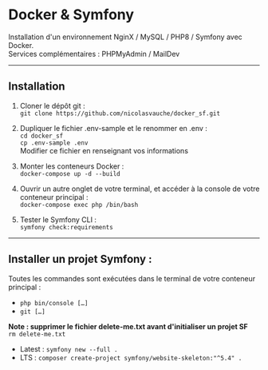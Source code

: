 # Docker & Symfony  
Installation d'un environnement NginX / MySQL / PHP8 / Symfony avec Docker.  
Services complémentaires : PHPMyAdmin / MailDev  

---  

## Installation  
  1. Cloner le dépôt git :  
  `git clone https://github.com/nicolasvauche/docker_sf.git`  

  2. Dupliquer le fichier .env-sample et le renommer en .env :  
  `cd docker_sf`  
  `cp .env-sample .env`  
  Modifier ce fichier en renseignant vos informations  

  3. Monter les conteneurs Docker :  
  `docker-compose up -d --build`  

  4. Ouvrir un autre onglet de votre terminal, et accéder à la console de votre conteneur principal :  
  `docker-compose exec php /bin/bash`  

  5. Tester le Symfony CLI :  
  `symfony check:requirements`  

---  

## Installer un projet Symfony :  
Toutes les commandes sont exécutées dans le terminal de votre conteneur principal :  
- `php bin/console […]`  
- `git […]`  

**Note : supprimer le fichier delete-me.txt avant d'initialiser un projet SF**  
`rm delete-me.txt`  

- Latest : `symfony new --full .`  
- LTS : `composer create-project symfony/website-skeleton:"^5.4" .`  
